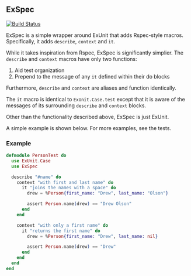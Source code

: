 ## ExSpec

[![Build Status](https://travis-ci.org/drewolson/ex_spec.svg)](https://travis-ci.org/drewolson/ex_spec)

ExSpec is a simple wrapper around ExUnit that adds Rspec-style macros. Specifically, it adds `describe`, `context` and `it`.

While it takes inspiration from Rspec, ExSpec is significantly simplier. The `describe` and `context` macros have only two functions:

1. Aid test organization
2. Prepend to the message of any `it` defined within their do blocks

Furthermore, `describe` and `context` are aliases and function identically.

The `it` macro is identical to `ExUnit.Case.test` except that it is aware of the messages of its surrounding `describe` and `context` blocks.

Other than the functionality described above, ExSpec is just ExUnit.

A simple example is shown below. For more examples, see the tests.

### Example

```elixir
defmodule PersonTest do
  use ExUnit.Case
  use ExSpec

  describe "#name" do
    context "with first and last name" do
      it "joins the names with a space" do
        drew = %Person{first_name: "Drew", last_name: "Olson"}

        assert Person.name(drew) == "Drew Olson"
      end
    end

    context "with only a first name" do
      it "returns the first name" do
        drew = %Person{first_name: "Drew", last_name: nil}

        assert Person.name(drew) == "Drew"
      end
    end
  end
end
```
